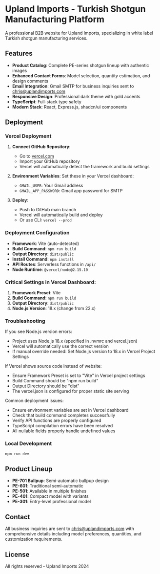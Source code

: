 # Upland Imports - Turkish Shotgun Manufacturing Platform

A professional B2B website for Upland Imports, specializing in white label Turkish shotgun manufacturing services.

## Features

- **Product Catalog**: Complete PE-series shotgun lineup with authentic images
- **Enhanced Contact Forms**: Model selection, quantity estimation, and design comments
- **Email Integration**: Gmail SMTP for business inquiries sent to chris@uplandimports.com
- **Responsive Design**: Professional dark theme with gold accents
- **TypeScript**: Full-stack type safety
- **Modern Stack**: React, Express.js, shadcn/ui components

## Deployment

### Vercel Deployment

1. **Connect GitHub Repository**:
   - Go to [vercel.com](https://vercel.com)
   - Import your GitHub repository
   - Vercel will automatically detect the framework and build settings

2. **Environment Variables**:
   Set these in your Vercel dashboard:
   - `GMAIL_USER`: Your Gmail address
   - `GMAIL_APP_PASSWORD`: Gmail app password for SMTP

3. **Deploy**:
   - Push to GitHub main branch
   - Vercel will automatically build and deploy
   - Or use CLI: `vercel --prod`

### Deployment Configuration
- **Framework**: Vite (auto-detected)
- **Build Command**: `npm run build`
- **Output Directory**: `dist/public`
- **Install Command**: `npm install`
- **API Routes**: Serverless functions in `/api/`
- **Node Runtime**: `@vercel/node@2.15.10`

### Critical Settings in Vercel Dashboard:
1. **Framework Preset**: Vite
2. **Build Command**: `npm run build`
3. **Output Directory**: `dist/public`
4. **Node.js Version**: 18.x (change from 22.x)

### Troubleshooting
If you see Node.js version errors:
- Project uses Node.js 18.x (specified in .nvmrc and vercel.json)
- Vercel will automatically use the correct version
- If manual override needed: Set Node.js version to 18.x in Vercel Project Settings

If Vercel shows source code instead of website:
- Ensure Framework Preset is set to "Vite" in Vercel project settings
- Build Command should be "npm run build"
- Output Directory should be "dist"
- The vercel.json is configured for proper static site serving

Common deployment issues:
- Ensure environment variables are set in Vercel dashboard
- Check that build command completes successfully
- Verify API functions are properly configured
- TypeScript compilation errors have been resolved
- All nullable fields properly handle undefined values

### Local Development

```bash
npm run dev
```

## Product Lineup

- **PE-701 Bullpup**: Semi-automatic bullpup design
- **PE-601**: Traditional semi-automatic
- **PE-501**: Available in multiple finishes
- **PE-401**: Compact model with variants
- **PE-301**: Entry-level professional model

## Contact

All business inquiries are sent to chris@uplandimports.com with comprehensive details including model preferences, quantities, and customization requirements.

## License

All rights reserved - Upland Imports 2024